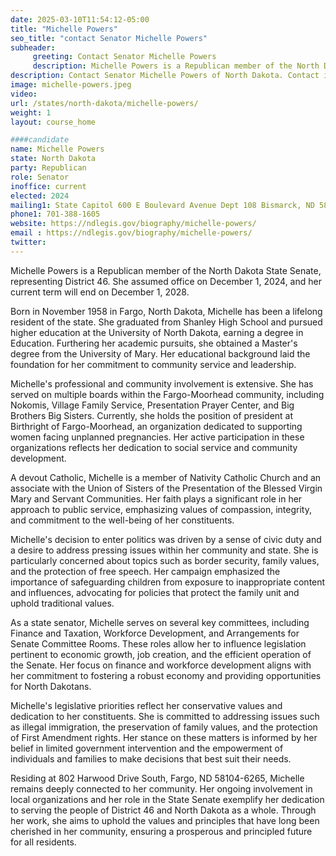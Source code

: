 ```yaml
---
date: 2025-03-10T11:54:12-05:00
title: "Michelle Powers"
seo_title: "contact Senator Michelle Powers"
subheader:
     greeting: Contact Senator Michelle Powers
     description: Michelle Powers is a Republican member of the North Dakota State Senate, representing District 46. She assumed office on December 1, 2024, and her current term will end on December 1, 2028.
description: Contact Senator Michelle Powers of North Dakota. Contact information for Michelle Powers includes email address, phone number, and mailing address.
image: michelle-powers.jpeg
video:
url: /states/north-dakota/michelle-powers/
weight: 1
layout: course_home

####candidate
name: Michelle Powers
state: North Dakota
party: Republican
role: Senator
inoffice: current
elected: 2024
mailing1: State Capitol 600 E Boulevard Avenue Dept 108 Bismarck, ND 58505-0360
phone1: 701-388-1605
website: https://ndlegis.gov/biography/michelle-powers/
email : https://ndlegis.gov/biography/michelle-powers/
twitter: 
---
```

​Michelle Powers is a Republican member of the North Dakota State Senate, representing District 46. She assumed office on December 1, 2024, and her current term will end on December 1, 2028.​

Born in November 1958 in Fargo, North Dakota, Michelle has been a lifelong resident of the state. She graduated from Shanley High School and pursued higher education at the University of North Dakota, earning a degree in Education. Furthering her academic pursuits, she obtained a Master's degree from the University of Mary. Her educational background laid the foundation for her commitment to community service and leadership.​

Michelle's professional and community involvement is extensive. She has served on multiple boards within the Fargo-Moorhead community, including Nokomis, Village Family Service, Presentation Prayer Center, and Big Brothers Big Sisters. Currently, she holds the position of president at Birthright of Fargo-Moorhead, an organization dedicated to supporting women facing unplanned pregnancies. Her active participation in these organizations reflects her dedication to social service and community development.​

A devout Catholic, Michelle is a member of Nativity Catholic Church and an associate with the Union of Sisters of the Presentation of the Blessed Virgin Mary and Servant Communities. Her faith plays a significant role in her approach to public service, emphasizing values of compassion, integrity, and commitment to the well-being of her constituents.​

Michelle's decision to enter politics was driven by a sense of civic duty and a desire to address pressing issues within her community and state. She is particularly concerned about topics such as border security, family values, and the protection of free speech. Her campaign emphasized the importance of safeguarding children from exposure to inappropriate content and influences, advocating for policies that protect the family unit and uphold traditional values.​

As a state senator, Michelle serves on several key committees, including Finance and Taxation, Workforce Development, and Arrangements for Senate Committee Rooms. These roles allow her to influence legislation pertinent to economic growth, job creation, and the efficient operation of the Senate. Her focus on finance and workforce development aligns with her commitment to fostering a robust economy and providing opportunities for North Dakotans.​

Michelle's legislative priorities reflect her conservative values and dedication to her constituents. She is committed to addressing issues such as illegal immigration, the preservation of family values, and the protection of First Amendment rights. Her stance on these matters is informed by her belief in limited government intervention and the empowerment of individuals and families to make decisions that best suit their needs.​

Residing at 802 Harwood Drive South, Fargo, ND 58104-6265, Michelle remains deeply connected to her community. Her ongoing involvement in local organizations and her role in the State Senate exemplify her dedication to serving the people of District 46 and North Dakota as a whole. Through her work, she aims to uphold the values and principles that have long been cherished in her community, ensuring a prosperous and principled future for all residents.
